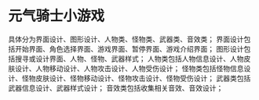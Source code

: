 # 元气骑士小游戏
具体分为界面设计、图形设计、人物类、怪物类、武器类、音效类；
界面设计包括开始界面、角色选择界面、游戏界面、暂停界面、游戏介绍界面；
图形设计包括搜寻或设计界面、人物、怪物、武器样式；
人物类包括人物信息设计、人物皮肤设计、人物移动设计、人物攻击设计、人物受伤设计；
怪物类包括怪物信息设计、怪物皮肤设计、怪物移动设计、怪物攻击设计、怪物受伤设计；
武器类包括武器信息设计、武器样式设计；
音效类包括收集相关音效、音效设计；
